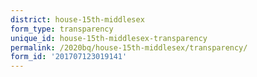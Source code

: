 ```yaml
---
district: house-15th-middlesex
form_type: transparency
unique_id: house-15th-middlesex-transparency
permalink: /2020bq/house-15th-middlesex/transparency/
form_id: '201707123019141'
---
```

